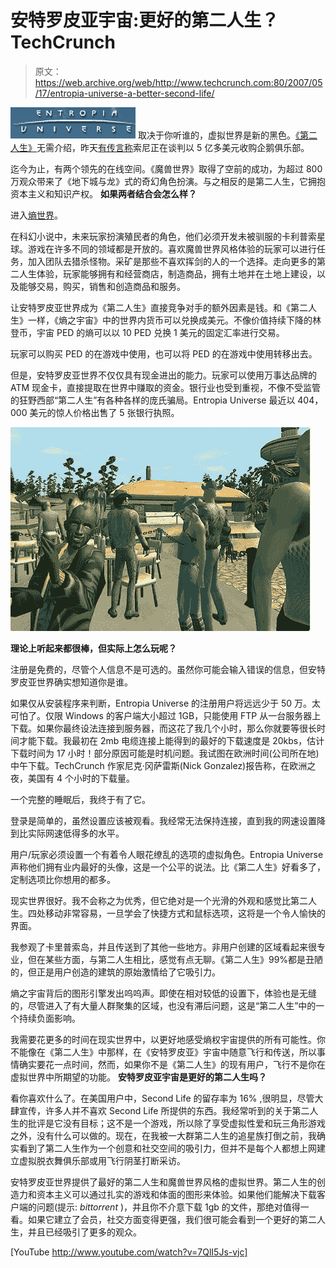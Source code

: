 # 安特罗皮亚宇宙:更好的第二人生？TechCrunch

> 原文：<https://web.archive.org/web/http://www.techcrunch.com:80/2007/05/17/entropia-universe-a-better-second-life/>

[![entropia.png](img/200c4d1f81d25fb495b09fd6f920eb51.png)](https://web.archive.org/web/20230123035223/http://www.entropiauniverse.com/) 取决于你听谁的，虚拟世界是新的黑色。[《第二人生》](https://web.archive.org/web/20230123035223/http://techcrunch.com/tag/second-life/)无需介绍，昨天[有传言称](https://web.archive.org/web/20230123035223/http://techcrunch.com/2007/05/16/club-penguin-may-be-acquired-by-sony-for-500-million/)索尼正在谈判以 5 亿多美元收购企鹅俱乐部。

迄今为止，有两个领先的在线空间。《魔兽世界》取得了空前的成功，为超过 800 万观众带来了《地下城与龙》式的奇幻角色扮演。与之相反的是第二人生，它拥抱资本主义和知识产权。
 **如果两者结合会怎么样？**

进入[熵世界](https://web.archive.org/web/20230123035223/http://www.entropiauniverse.com/)。

在科幻小说中，未来玩家扮演殖民者的角色，他们必须开发未被驯服的卡利普索星球。游戏在许多不同的领域都是开放的。喜欢魔兽世界风格体验的玩家可以进行任务，加入团队去猎杀怪物。采矿是那些不喜欢挥剑的人的一个选择。走向更多的第二人生体验，玩家能够拥有和经营商店，制造商品，拥有土地并在土地上建设，以及能够交易，购买，销售和创造商品和服务。

让安特罗皮亚世界成为《第二人生》直接竞争对手的额外因素是钱。和《第二人生》一样，《熵之宇宙》中的世界内货币可以兑换成美元。不像价值持续下降的林登币，宇宙 PED 的熵可以以 10 PED 兑换 1 美元的固定汇率进行交易。

玩家可以购买 PED 的在游戏中使用，也可以将 PED 的在游戏中使用转移出去。

但是，安特罗皮亚世界不仅仅具有现金进出的能力。玩家可以使用万事达品牌的 ATM 现金卡，直接提取在世界中赚取的资金。银行业也受到重视，不像不受监管的狂野西部“第二人生”有各种各样的庞氏骗局。Entropia Universe 最近以 404，000 美元的惊人价格出售了 5 张银行执照。

![entropiascreen.png](img/3866b9be3d4a6eda6402e3a1fb43fa9f.png)

 **理论上听起来都很棒，但实际上怎么玩呢？**

注册是免费的，尽管个人信息不是可选的。虽然你可能会输入错误的信息，但安特罗皮亚世界确实想知道你是谁。

如果仅从安装程序来判断，Entropia Universe 的注册用户将远远少于 50 万。太可怕了。仅限 Windows 的客户端大小超过 1GB，只能使用 FTP 从一台服务器上下载。如果你最终设法连接到服务器，而这花了我几个小时，那么你就要等很长时间才能下载。我最初在 2mb 电缆连接上能得到的最好的下载速度是 20kbs，估计下载时间为 17 小时！部分原因可能是时机问题。我试图在欧洲时间(公司所在地)中午下载。TechCrunch 作家尼克·冈萨雷斯(Nick Gonzalez)报告称，在欧洲之夜，美国有 4 个小时的下载量。

一个完整的睡眠后，我终于有了它。

登录是简单的，虽然设置应该被观看。我经常无法保持连接，直到我的网速设置降到比实际网速低得多的水平。

用户/玩家必须设置一个有着令人眼花缭乱的选项的虚拟角色。Entropia Universe 声称他们拥有业内最好的头像，这是一个公平的说法。比《第二人生》好看多了，定制选项比你想用的都多。

现实世界很好。我不会称之为优秀，但它绝对是一个光滑的外观和感觉比第二人生。四处移动非常容易，一旦学会了快捷方式和鼠标选项，这将是一个令人愉快的界面。

我参观了卡里普索岛，并且传送到了其他一些地方。非用户创建的区域看起来很专业，但在某些方面，与第二人生相比，感觉有点无聊。《第二人生》99%都是丑陋的，但正是用户创造的建筑的原始激情给了它吸引力。

熵之宇宙背后的图形引擎发出呜呜声。即使在相对较低的设置下，体验也是无缝的，尽管进入了有大量人群聚集的区域，也没有滞后问题，这是“第二人生”中的一个持续负面影响。

我需要花更多的时间在现实世界中，以更好地感受熵权宇宙提供的所有可能性。你不能像在《第二人生》中那样，在《安特罗皮亚》宇宙中随意飞行和传送，所以事情确实要花一点时间，然而，如果你不是《第二人生》的现有用户，飞行不是你在虚拟世界中所期望的功能。
 **安特罗皮亚宇宙是更好的第二人生吗？**

看你喜欢什么了。在美国用户中，Second Life 的留存率为 16% ,很明显，尽管大肆宣传，许多人并不喜欢 Second Life 所提供的东西。我经常听到的关于第二人生的批评是它没有目标；这不是一个游戏，所以除了享受虚拟性爱和玩三角形游戏之外，没有什么可以做的。现在，在我被一大群第二人生的追星族打倒之前，我确实看到了第二人生作为一个创意和社交空间的吸引力，但并不是每个人都想上网建立虚拟脱衣舞俱乐部或用飞行阴茎打断采访。

安特罗皮亚世界提供了最好的第二人生和魔兽世界风格的虚拟世界。第二人生的创造力和资本主义可以通过扎实的游戏和体面的图形来体验。如果他们能解决下载客户端的问题(提示: *bittorrent* )，并且你不介意下载 1gb 的文件，那绝对值得一看。如果它建立了会员，社交方面变得更强，我们很可能会看到一个更好的第二人生，并且已经吸引了更多的观众。

[YouTube http://www.youtube.com/watch?v=7QlI5Js-vjc]